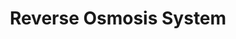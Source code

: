 ---
title: Reverse Osmosis System
subtitle: 
image: assets/img/portfolio/RO.jpg
alt: Reverse Osmosis system 

caption:
  title: Reverse Osmosis System
  subtitle: 
  thumbnail: assets/img/portfolio/RO.jpg
---